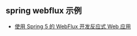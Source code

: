 ## spring webflux 示例

* [使用 Spring 5 的 WebFlux 开发反应式 Web 应用](https://developer.ibm.com/zh/articles/spring5-webflux-reactive)